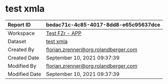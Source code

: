 



# test xmla

|Report ID|bedac71c-4c85-4017-8dd8-e65c95637dce|
| :--- | :--- |
|Workspace|[Test FZr - APP](../Workspaces/Test-FZr---APP.md)|
|Dataset|[test xmla](../Datasets/test-xmla.md)|
|Created By|florian.zrenner@org.rolandberger.com|
|Created Date|September 10, 2021 09:37:39|
|Modified By|florian.zrenner@org.rolandberger.com|
|Modified Date|September 10, 2021 09:37:39|
